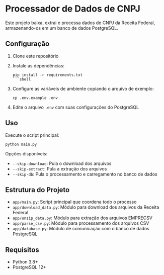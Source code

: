 # Processador de Dados de CNPJ

Este projeto baixa, extrai e processa dados de CNPJ da Receita Federal, armazenando-os em um banco de dados PostgreSQL.

## Configuração

1. Clone este repositório
2. Instale as dependências:

   ````shell
   pip install -r requirements.txt
   ```shell

   ````

3. Configure as variáveis de ambiente copiando o arquivo de exemplo:

   ```shell
   cp .env.example .env
   ```

4. Edite o arquivo `.env` com suas configurações do PostgreSQL

## Uso

Execute o script principal:

```shell
python main.py
```

Opções disponíveis:

- `--skip-download`: Pula o download dos arquivos
- `--skip-extract`: Pula a extração dos arquivos
- `--skip-db`: Pula o processamento e carregamento no banco de dados

## Estrutura do Projeto

- `app/main.py`: Script principal que coordena todo o processo
- `app/download_data.py`: Módulo para download dos arquivos da Receita Federal
- `app/unzip_data.py`: Módulo para extração dos arquivos EMPRECSV
- `app/parse_csv.py`: Módulo para processamento dos arquivos CSV
- `app/database.py`: Módulo de comunicação com o banco de dados PostgreSQL

## Requisitos

- Python 3.8+
- PostgreSQL 12+
